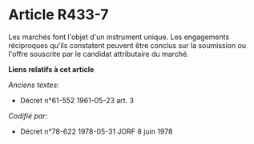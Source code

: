 # Article R433-7

Les marchés font l'objet d'un instrument unique. Les engagements réciproques qu'ils constatent peuvent être conclus sur la
soumission ou l'offre souscrite par le candidat attributaire du marché.

**Liens relatifs à cet article**

_Anciens textes_:

  - Décret n°61-552 1961-05-23 art. 3

_Codifié par_:

  - Décret n°78-622 1978-05-31 JORF 8 juin 1978
